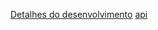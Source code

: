 [Detalhes do desenvolvimento](https://www.notion.so/Ignite-4bbe8f53f2dd40e69c58c23da0255143)
[api](https://api.github.com/orgs/rocketseat/repos/)